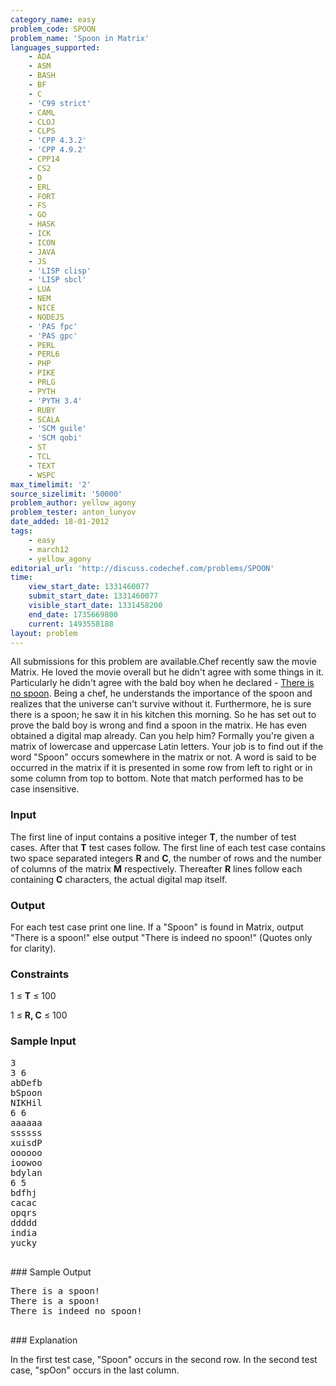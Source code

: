 ```yaml
---
category_name: easy
problem_code: SPOON
problem_name: 'Spoon in Matrix'
languages_supported:
    - ADA
    - ASM
    - BASH
    - BF
    - C
    - 'C99 strict'
    - CAML
    - CLOJ
    - CLPS
    - 'CPP 4.3.2'
    - 'CPP 4.9.2'
    - CPP14
    - CS2
    - D
    - ERL
    - FORT
    - FS
    - GO
    - HASK
    - ICK
    - ICON
    - JAVA
    - JS
    - 'LISP clisp'
    - 'LISP sbcl'
    - LUA
    - NEM
    - NICE
    - NODEJS
    - 'PAS fpc'
    - 'PAS gpc'
    - PERL
    - PERL6
    - PHP
    - PIKE
    - PRLG
    - PYTH
    - 'PYTH 3.4'
    - RUBY
    - SCALA
    - 'SCM guile'
    - 'SCM qobi'
    - ST
    - TCL
    - TEXT
    - WSPC
max_timelimit: '2'
source_sizelimit: '50000'
problem_author: yellow_agony
problem_tester: anton_lunyov
date_added: 18-01-2012
tags:
    - easy
    - march12
    - yellow_agony
editorial_url: 'http://discuss.codechef.com/problems/SPOON'
time:
    view_start_date: 1331460077
    submit_start_date: 1331460077
    visible_start_date: 1331458200
    end_date: 1735669800
    current: 1493558188
layout: problem
---
```

All submissions for this problem are available.Chef recently saw the movie Matrix. He loved the movie overall but he didn't agree with some things in it. Particularly he didn't agree with the bald boy when he declared - [There is no spoon](http://youtu.be/dzm8kTIj_0M). Being a chef, he understands the importance of the spoon and realizes that the universe can't survive without it. Furthermore, he is sure there is a spoon; he saw it in his kitchen this morning. So he has set out to prove the bald boy is wrong and find a spoon in the matrix. He has even obtained a digital map already. Can you help him? Formally you're given a matrix of lowercase and uppercase Latin letters. Your job is to find out if the word "Spoon" occurs somewhere in the matrix or not. A word is said to be occurred in the matrix if it is presented in some row from left to right or in some column from top to bottom. Note that match performed has to be case insensitive.

### Input

The first line of input contains a positive integer **T**, the number of test cases. After that **T** test cases follow. The first line of each test case contains two space separated integers **R** and **C**, the number of rows and the number of columns of the matrix **M** respectively. Thereafter **R** lines follow each containing **C** characters, the actual digital map itself.

### Output

For each test case print one line. If a "Spoon" is found in Matrix, output "There is a spoon!" else output "There is indeed no spoon!" (Quotes only for clarity).

### Constraints

1 ≤ **T** ≤ 100

1 ≤ **R, C** ≤ 100

### Sample Input

<pre>
3
3 6
abDefb
bSpoon
NIKHil
6 6
aaaaaa
ssssss
xuisdP
oooooo
ioowoo
bdylan
6 5
bdfhj
cacac
opqrs
ddddd
india
yucky

</pre>### Sample Output
<pre>
There is a spoon!
There is a spoon!
There is indeed no spoon!

</pre>### Explanation
In the first test case, "Spoon" occurs in the second row. In the second test case, "spOon" occurs in the last column.
